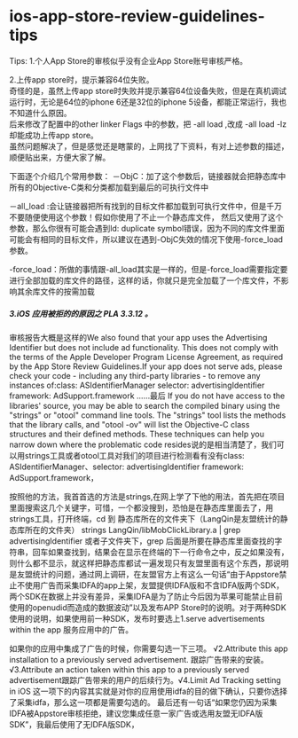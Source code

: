 # ios-app-store-review-guidelines-tips

Tips:
1.个人App Store的审核似乎没有企业App Store账号审核严格。

2.上传app store时，提示兼容64位失败。   
  奇怪的是，虽然上传app store时失败并提示兼容64位设备失败，但是在真机调试运行时，无论是64位的iphone 6还是32位的iphone 5设备，都能正常运行，我也不知道什么原因。   
  后来修改了配置中的other linker Flags 中的参数，把 -all load ,改成 -all load -lz 却能成功上传app store。   
  虽然问题解决了，但是感觉还是瞎蒙的，上网找了下资料，有对上述参数的描述，顺便贴出来，方便大家了解。
  
  下面逐个介绍几个常用参数：
－ObjC：加了这个参数后，链接器就会把静态库中所有的Objective-C类和分类都加载到最后的可执行文件中

－all_load :会让链接器把所有找到的目标文件都加载到可执行文件中，但是千万不要随便使用这个参数！假如你使用了不止一个静态库文件，
然后又使用了这个参数，那么你很有可能会遇到ld: duplicate symbol错误，因为不同的库文件里面可能会有相同的目标文件，所以建议在遇到-ObjC失效的情况下使用-force_load参数。

-force_load：所做的事情跟-all_load其实是一样的，但是-force_load需要指定要进行全部加载的库文件的路径，这样的话，你就只是完全加载了一个库文件，不影响其余库文件的按需加载   

##### 3.iOS 应用被拒的的原因之 PLA 3.3.12 。

   审核报告大概是这样的We also found that your app uses the Advertising Identifier but does not include ad functionality. This does not comply with the terms of the Apple Developer Program License Agreement, as required by the App Store Review Guidelines.If your app does not serve ads, please check your code - including any third-party libraries - to remove any instances of:class: ASIdentifierManager
selector: advertisingIdentifier framework: AdSupport.framework ......最后 If you do not have access to the libraries' source, you may be able to search the compiled binary using the "strings" or "otool" command line tools. The "strings" tool lists the methods that the library calls, and "otool -ov" will list the Objective-C class structures and their defined methods. These techniques can help you narrow down where the problematic code resides说的是相当清楚了，我们可以用strings工具或者otool工具对我们的项目进行检测看有没有class: ASIdentifierManager、selector: advertisingIdentifier framework: AdSupport.framework，

按照他的方法，我首首选的方法是strings,在网上学了下他的用法，首先把在项目里面搜索这几个关键字，可惜，一个都没搜到，恐怕是在静态库里面去了，用strings工具，打开终端，cd 到 静态库所在的文件夹下（LangQin是友盟统计的静态库所在的文件夹） strings LangQin/libMobClickLibrary.a | grep advertisingIdentifier 或者子文件夹下，grep  后面是所要在静态库里面查找的字符串，回车如果查找到，结果会在显示在终端的下一行命令之中，反之如果没有，则什么都不显示，就这样把静态库都试一遍发现只有友盟里面有这个东西，那说明是友盟统计的问题，通过网上调研，在友盟官方上有这么一句话“由于Appstore禁止不使用广告而采集IDFA的app上架，友盟提供IDFA版和不含IDFA版两个SDK，两个SDK在数据上并没有差异，采集IDFA是为了防止今后因为苹果可能禁止目前使用的openudid而造成的数据波动”以及发布APP Store时的说明。对于两种SDK使用的说明，如果使用前一种SDK，发布时要选上1.serve advertisements within the app
服务应用中的广告。

如果你的应用中集成了广告的时候，你需要勾选一下三项。
√2.Attribute this app installation to a previously served advertisement.
跟踪广告带来的安装。√3.Attribute an action taken within this app to a previously served advertisement跟踪广告带来的用户的后续行为。√4.Limit Ad Tracking setting in iOS
这一项下的内容其实就是对你的应用使用idfa的目的做下确认，只要你选择了采集idfa，那么这一项都是需要勾选的。
最后还有一句话“如果您仍因为采集IDFA被Appstore审核拒绝，建议您集成任意一家广告或选用友盟无IDFA版SDK”，我最后使用了无IDFA版SDK，





